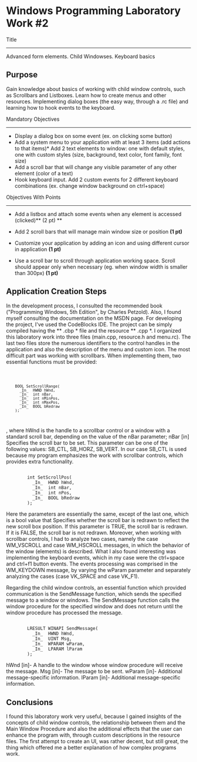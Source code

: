Windows Programming Laboratory Work #2
======================================


Title

-----

Advanced form elements. Child Windowses. Keyboard basics



Purpose
------------

Gain knowledge about basics of working with child window controls, such as Scrollbars and Listboxes. Learn how to create menus and other resources. Implementing dialog boxes (the easy way, through  a .rc file) and learning how to hook events to the keyboard.


Mandatory Objectives

--------------------

* Display a dialog box on some event (ex. on clicking some button)
* Add a system menu to your application with at least 3 items (add actions to that items)* Add 2 text elements to window: one with default styles, one with custom styles (size, background, text color, font family, font size)
* Add a scroll bar that will change any visible parameter of any other element (color of a text)
* Hook keyboard input. Add 2 custom events for 2 different keyboard combinations (ex. change window background on ctrl+space) 



Objectives With Points

----------------------

* Add a listbox and attach some events when any element is accessed (clicked)** (2 pt) **

* Add 2 scroll bars that will manage main window size or position **(1 pt)** 
* Customize your application by adding an icon and using different cursor in application **(1 pt)** 

* Use a scroll bar to scroll through application working space. Scroll should appear only when necessary (eg. when window width is smaller than 300px) **(1 pt)** 


Application Creation Steps
-----------------------


In the development process, I consulted the recommended book ("Programming Windows, 5th Edition", by Charles Petzold). Also, I found myself consulting the documentation on the MSDN page.
For developing the project, I've used the CodeBlocks IDE. The project can be simply compiled having the ** .cbp * file and the resource ** .cpp *. 
I organized this laboratory work into three files (main.cpp, resource.h and menu.rc). The last two files store the numerous identifiers to the control handles in the application and also the description of the menu and custom icon.
The most difficult part was working with scrollbars. When implementing them, two essential functions must be provided:

<code>

		BOOL SetScrollRange(
		  _In_  HWND hWnd,
		  _In_  int nBar,
		  _In_  int nMinPos,
		  _In_  int nMaxPos,
		  _In_  BOOL bRedraw
		);
</code>

, where hWnd is the handle to a scrollbar control or a window with a standard scroll bar, depending on the value of the nBar parameter; nBar [in] Specifies the scroll bar to be set. This parameter can be one of the following values: SB_CTL, SB_HORZ,  SB_VERT. In our case SB_CTL is used because my program emphasizes the work with scrollbar controls, which provides extra functionality.

<code>
		int SetScrollPos(
		  _In_  HWND hWnd,
		  _In_  int nBar,
		  _In_  int nPos,
		  _In_  BOOL bRedraw
		);
</code>

Here the parameters are essentially the same, except of the last one, which is a bool value that Specifies whether the scroll bar is redrawn to reflect the new scroll box position. If this parameter is TRUE, the scroll bar is redrawn. If it is FALSE, the scroll bar is not redrawn.
Moreover, when working with scrollbar controls, I had to analyze two cases, namely the case WM_VSCROLL and case WM_HSCROLL messages, in which the behavior of the window (elements) is described.
What I also found interesting was implementing the keyboard events, which in my case were the ctrl+space and ctrl+f1 button events. The events processing was comprised in the WM_KEYDOWN message, by varying the wParam parameter and separately analyzing the cases (case VK_SPACE and  case VK_F1).

Regarding the child window controls, an essential function which provided communication is the SendMessage function, which sends the specified message to a window or windows. The SendMessage function calls the window procedure for the specified window and does not return until the window procedure has processed the message.

<code>
		LRESULT WINAPI SendMessage(
		  _In_  HWND hWnd,
		  _In_  UINT Msg,
		  _In_  WPARAM wParam,
		  _In_  LPARAM lParam
		);
</code>

hWnd [in]- A handle to the window whose window procedure will receive the message.
Msg [in]- The message to be sent.
wParam [in]- Additional message-specific information.
lParam [in]- Additional message-specific information.



Conclusions
-----------



I found this laboratory work very useful, because I gained insights of the concepts of child window controls, the relationship between them and the Main Window Procedure and also the additional effects that the user can enhance the program with, through custom descriptions in the resource files. The first attempt to create an UI, was rather decent, but still great, the thing which offered me a better explanation of how complex programs work.